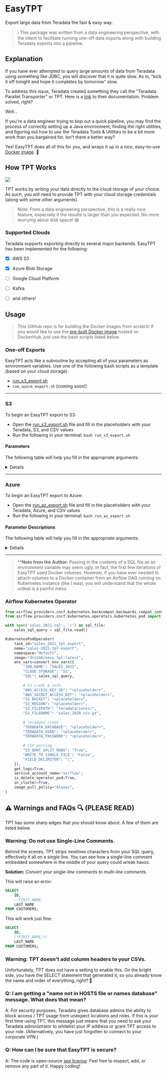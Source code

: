 # EasyTPT
Export large data from Teradata the fast & easy way.
> ℹ️ This package was written from a data engineering perspective, with the intent
> to facilitate running one-off data exports along with building Teradata exports into a pipeline.  

## Explanation
If you have ever attempted to query large amounts of data from Teradata using something like JDBC, 
you will discover that it is quite slow. As in, "kick it off tonight and hope it completes by tomorrow" slow.

To address this issue, Teradata created something they call the "Teradata Parallel Transporter" or TPT. 
Here is a [link](https://docs.teradata.com/home) to their documentation. Problem solved, right?

*Well...*

If you're a data engineer trying to bop out a quick pipeline, you may find the process of correctly setting up a
Java environment, finding the right utilities, and figuring out how to use the Teradata Tools & Utilities to be a bit 
more work than you bargained for. Isn't there a better way?

Yes! EasyTPT does all of this for you, and wraps it up in a nice, easy-to-use
[Docker image](https://hub.docker.com/r/dro248/easy_tpt). 🎁

## How TPT Works
![](./tpt_diagram.svg)

TPT works by writing your data directly to the cloud storage of your choice. As such, you will need to provide 
TPT with your cloud storage credentials (along with some other arguments). 

> Note: From a data engineering perspective, this is a really nice feature, especially if the results is
> larger than you expected. No more worrying about disk space! 😅

### Supported Clouds
Teradata supports exporting directly to several major backends. EasyTPT has been implemented
for the following:
- [x] AWS S3
- [x] Azure Blob Storage
- [ ] Google Cloud Platform
- [ ] Kafka
- [ ] and others!


## Usage
> This GitHub repo is for building the Docker images from scratch! If you would like to use the [pre-built Docker image](https://hub.docker.com/r/dro248/easy_tpt) 
> hosted on DockerHub, just use the bash scripts listed below. 

### One-off Exports
EasyTPT acts like a subroutine by accepting all of your parameters as environment variables.
Use one of the following bash scripts as a template (based on your cloud storage):
- [run_s3_export.sh](./run_s3_export.sh)
- `run_azure_export.sh` (coming soon!)

<hr/>

### S3
To begin an EasyTPT export to S3:
- Open the [run_s3_export.sh](./run_s3_export.sh) file and fill in the placeholders with your Teradata, S3, and CSV values
- Run the following in your terminal: `bash run_s3_export.sh`

#### Parameters
The following table will help you fill in the appropriate arguments:
<details>
    
| Value                   | Required? | Description                                                                                  |
|-------------------------|:---------:|----------------------------------------------------------------------------------------------|
| `CLOUD_STORAGE`         |    Yes    | Specifies the type of your cloud storage provider                                            |
| `JOB_NAME`              |    Yes    | A unique name containing alphanumeric characters and no spaces (use underscores)             |
| `AWS_ACCESS_KEY_ID`     |    Yes    |                                                                                              |
| `AWS_SECRET_ACCESS_KEY` |    Yes    |                                                                                              |
| `S3_REGION`             |    Yes    |                                                                                              |
| `S3_BUCKET`             |    Yes    | Ex: 'my-s3-bucket'                                                                           |
| `S3_FILEPATH`           |    Yes    | Ex: 'sales/2020/'                                                                            |
| `S3_FILENAME`           |    Yes    | Ex: 'sales_2021.csv' (uncompressed) or 'sales_2021.csv.gz' (files gzipped individually)      |
| `S3_DONT_SPLIT_ROWS`    |    No     | (Default: `True`) Lets TPT know if it can split files in the middle of a record. (True = no) |
| `WRITE_TO_SINGLE_FILE`  |    No     | (Default: `False`) Lets TPT know if it can write to multiple files. (False = yes)            |
| `SQL`                   |    Yes    | The full text of your SQL as a string (\**see note below)                                    |
| `TERADATA_DATABASE`     |    Yes    |                                                                                              |
| `TERADATA_USER`         |    Yes    |                                                                                              |
| `TERADATA_PASSWORD`     |    Yes    |                                                                                              |
| `FIELD_DELIMITER`       |    No     | (Default: <code>&#124;</code>) CSV field delimiter;                                          |
    
</details>

<hr/>

### Azure
To begin an EasyTPT export to Azure:
- Open the [run_az_export.sh](./run_az_export.sh) file and fill in the placeholders with your Teradata, Azure, and CSV values
- Run the following in your terminal: `bash run_az_export.sh`

#### Parameter Descriptions
The following table will help you fill in the appropriate arguments:
<details>

| Value                   | Required? | Description                                                                                  |
|-------------------------|:---------:|----------------------------------------------------------------------------------------------|
| `CLOUD_STORAGE`         |    Yes    | Specifies the type of your cloud storage provider                                            |
| `JOB_NAME`              |    Yes    | A unique name containing alphanumeric characters and no spaces (use underscores)             |
| `STORAGE_ACCOUNT_NAME`  |    Yes    |                                                                                              |
| `STORAGE_ACCOUNT_KEY`   |    Yes    |                                                                                              |
| `CONTAINER_NAME`        |    Yes    |                                                                                              |
| `FILE_PREFIX`           |    Yes    | Ex: 'sales/2020/'                                                                            |
| `FILENAME`              |    Yes    | Ex: 'sales_2021.csv' (uncompressed) or 'sales_2021.csv.gz' (files gzipped individually)      |
| `CREDS_DIR`             |    Yes    | The creds file containing the `StorageAccountName` and `StorageAccountKey`                   |
| `DONT_SPLIT_ROWS`       |    No     | (Default: `True`) Lets TPT know if it can split files in the middle of a record. (True = no) |
| `WRITE_TO_SINGLE_FILE`  |    No     | (Default: `False`) Lets TPT know if it can write to multiple files. (False = yes)            |
| `SQL`                   |    Yes    | The full text of your SQL as a string (\**see note below)                                    |
| `TERADATA_DATABASE`     |    Yes    |                                                                                              |
| `TERADATA_USER`         |    Yes    |                                                                                              |
| `TERADATA_PASSWORD`     |    Yes    |                                                                                              |
| `FIELD_DELIMITER`       |    No     | (Default: <code>&#124;</code>) CSV field delimiter;                                          |
    
</details>

<hr/>

> ****Note from the Author**: Passing in the contents of a SQL file as an environment variable may seem ugly. 
> In fact, the first few iterations of EasyTPT used Docker volumes. However, if you have ever needed to attach volumes 
> to a Docker container from an Airflow DAG running on Kubernetes instance (like I was), you will understand that the 
> whole ordeal is a painful mess.

### Airflow Kubernetes Operator
```python
from airflow.providers.cncf.kubernetes.backcompat.backwards_compat_converters import convert_env_vars
from airflow.providers.cncf.kubernetes.operators.kubernetes_pod import KubernetesPodOperator

with open('sales_2021.sql', 'r') as sql_file:
    sales_sql_query = sql_file.read()

KubernetesPodOperator(
    task_id="sales_2021_tpt_export",
    name="sales-2021-tpt-export",
    namespace="default",
    image="dro248/easy_tpt:latest",
    env_vars=convert_env_vars({
        "JOB_NAME": "SALES_2021",
        "CLOUD_STORAGE": "S3",
        "SQL": sales_sql_query,
        
        # S3 creds & info
        "AWS_ACCESS_KEY_ID": "<placeholder>",
        "AWS_SECRET_ACCESS_KEY": "<placeholder>",
        "S3_BUCKET": "<placeholder>",
        "S3_REGION": "<placeholder>",
        "S3_FILEPATH": "teradata/sales/",
        "S3_FILENAME": "sales_2020.csv.gz",
        
        # Teradata creds
        "TERADATA_DATABASE": "<placeholder>",
        "TERADATA_USER": "<placeholder>",
        "TERADATA_PASSWORD": "<placeholder>",
        
        # CSV parsing
        "S3_DONT_SPLIT_ROWS": "True",
        "WRITE_TO_SINGLE_FILE": "False",
        "FIELD_DELIMITER": "|",
    }),
    get_logs=True,
    service_account_name="airflow",
    is_delete_operator_pod=True,
    in_cluster=True,
    image_pull_policy="Always",
)
```

## ⚠️ Warnings and FAQs 🔍  (PLEASE READ)
TPT has some sharp edges that you should know about. A few of them are listed below.

### Warning: Do not use Single-Line Comments.
Behind the scenes, TPT strips newlines characters from your SQL query, effectively it all on a single line. 
You can see how a single-line comment embedded somewhere in the middle of your query could wreak havoc.

**Solution:** _Convert your single-line comments to multi-line comments._

This will raise an error:
```sql
SELECT
    ID,
    --FIRST_NAME,
    LAST_NAME
FROM CUSTOMERS;
``` 

This will work just fine:
```sql
SELECT
    ID,
    /*FIRST_NAME,*/
    LAST_NAME
FROM CUSTOMERS;
``` 

### Warning: TPT doesn't add column headers to your CSVs.
Unfortunately, TPT does not have a setting to enable this. On the bright side, you have the SELECT statement that
generated it, so you already know the name and order of everything, right? 🤦

### Q: I am getting a "name not in HOSTS file or names database" message. What does that mean?   
A: For security purposes, Teradata gives database admins the ability to block access / TPT usage from 
unexpect locations and roles. If this is your first time using TPT, this message just means that you need to ask 
your Teradata administrator to whitelist your IP address or grant TPT access to your role. 
(Alternatively, you have just forgotten to connect to your corporate VPN.)

### Q: How can I be sure that EasyTPT is secure?
A: The code is open-source [see license](./LICENSE). Feel free to inspect, add, or remove any part of it. Happy coding! 
